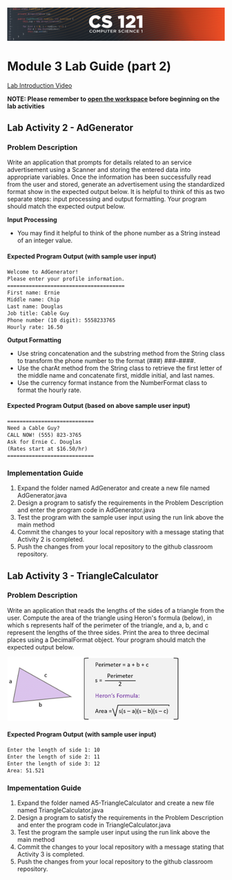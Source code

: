 ![CS121 Banner](images/CS121-BANNER.svg)
# Module 3 Lab Guide (part 2)
[Lab Introduction Video](https://boisestate.hosted.panopto.com/Panopto/Pages/Viewer.aspx?id=ce75b364-88d3-4c72-980b-ae2600ca7dad&start=0)  

**NOTE: Please remember to [open the workspace](images/open-lab-workspace.png) before beginning on the lab activities** 


## Lab Activity 2 - AdGenerator
### Problem Description
Write an application that prompts for details related to an service advertisement using a Scanner and storing the entered data into appropriate variables. Once the information has been successfully read from the user and stored, generate an advertisement using the standardized format show in the expected output below. It is helpful to think of this as two separate steps: input processing and output formatting. Your program should match the expected output below.  

**Input Processing**  
- You may find it helpful to think of the phone number as a String instead of an integer value.

#### Expected Program Output (with sample user input)
```
Welcome to AdGenerator!
Please enter your profile information.
======================================
First name: Ernie
Middle name: Chip
Last name: Douglas
Job title: Cable Guy
Phone number (10 digit): 5558233765
Hourly rate: 16.50
```

**Output Formatting**
- Use string concatenation and the substring method from the String class to transform the phone number to the format (###) ###-####.
- Use the charAt method from the String class to retrieve the first letter of the middle name and concatenate first, middle initial, and last names.
- Use the currency format instance from the NumberFormat class to format the hourly rate.
#### Expected Program Output (based on above sample user input)
```
============================
Need a Cable Guy?
CALL NOW! (555) 823-3765
Ask for Ernie C. Douglas
(Rates start at $16.50/hr)
============================
```

### Implementation Guide
1. Expand the folder named AdGenerator and create a new file named AdGenerator.java
2. Design a program to satisfy the requirements in the Problem Description and enter the program code in AdGenerator.java
3. Test the program with the sample user input using the run link above the main method
4. Commit the changes to your local repository with a message stating that Activity 2 is completed.
5. Push the changes from your local repository to the github classroom repository.


## Lab Activity 3 - TriangleCalculator
### Problem Description
Write an application that reads the lengths of the sides of a triangle from the user. Compute the area of the triangle using Heron's formula (below), in which s represents half of the perimeter of the triangle, and a, b, and c represent the lengths of the three sides. Print the area to three decimal places using a DecimalFormat object. Your program should match the expected output below.  

<img src="images/heron-formula.png" alt="Heron's Formula" width="400">

#### Expected Program Output (with sample user input)
```
Enter the length of side 1: 10
Enter the length of side 2: 11
Enter the length of side 3: 12
Area: 51.521
```

### Impementation Guide
1. Expand the folder named A5-TriangleCalculator and create a new file named TriangleCalculator.java
2. Design a program to satisfy the requirements in the Problem Description and enter the program code in TriangleCalculator.java
3. Test the program the sample user input using the run link above the main method
4. Commit the changes to your local repository with a message stating that Activity 3 is completed.
5. Push the changes from your local repository to the github classroom repository.
